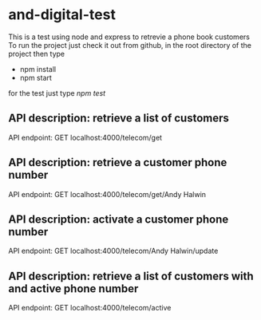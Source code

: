 # and-digital-test
This is a test using node and express to retrevie a phone book customers<br>
To run the project just check it out from github, in the root directory of the project then type<br>
* npm install
* npm start

for the test just type *npm test*


API description:
retrieve a list of customers
--
API endpoint:
GET localhost:4000/telecom/get

API description:
retrieve a customer phone number
--
API endpoint:
GET localhost:4000/telecom/get/Andy Halwin

API description:
activate a customer phone number
--
API endpoint:
GET localhost:4000/telecom/Andy Halwin/update

API description:
retrieve a list of customers with and active phone number
--
API endpoint:
GET localhost:4000/telecom/active
